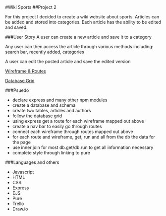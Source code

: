 #Wiki Sports
##Project 2

For this project I decided to create a wiki website about sports.
Articles can be added and stored into categories.
Each article has the ability to be edited and saved.


###User Story
A user can create a new article and save it to a category

Any user can then access the article through various methods including: search bar, recently added, categories

A user can edit the posted article and save the edited version


[Wireframe & Routes](https://github.com/dkhalili/wiki/blob/master/dbGrid.html)

[Database Grid](https://github.com/dkhalili/wiki/blob/master/dbGrid.html)







###Psuedo
- declare express and many other npm modules
- create a database and schema
- create two tables, articles and authors
- follow the database grid
- using express get a route for each wireframe mapped out above
- create a nav bar to easily go through routes
- connect each wireframe through routes mapped out above
- for each route and wireframe, get, run and all from the db the data for the page
- use inner join for most db.get/db.run to get all information necessary
- complete style through linking to pure

###Languages and others
- Javascript
- HTML
- CSS
- Express
- EJS
- Pure
- Trello
- Draw.io
